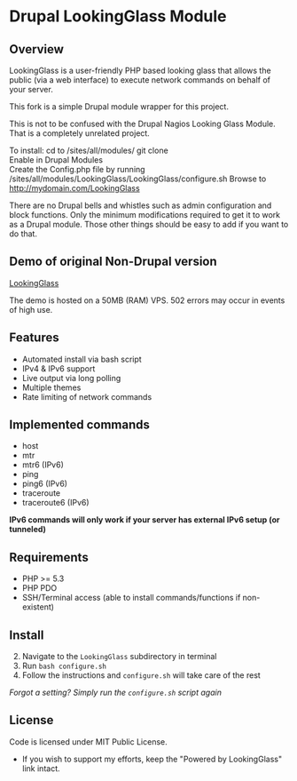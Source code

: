 # Drupal LookingGlass Module

## Overview

LookingGlass is a user-friendly PHP based looking glass that allows the public (via a web interface) to execute network 
commands on behalf of your server.

This fork is a simple Drupal module wrapper for this project.

This is not to be confused with the Drupal Nagios Looking Glass Module. That is a completely unrelated project.

To install:
cd to /sites/all/modules/ 
git clone  
Enable in Drupal Modules  
Create the Config.php file by running /sites/all/modules/LookingGlass/LookingGlass/configure.sh
Browse to http://mydomain.com/LookingGlass
 
There are no Drupal bells and whistles such as admin configuration and block functions.  Only the minimum modifications required to get it to work as a Drupal module. Those other things should be easy to add if you want to do that.


## Demo of original Non-Drupal version

[LookingGlass](http://lg.iamtelephone.com)

The demo is hosted on a 50MB (RAM) VPS. 502 errors may occur in events of high use.

## Features

* Automated install via bash script
* IPv4 & IPv6 support
* Live output via long polling
* Multiple themes
* Rate limiting of network commands

## Implemented commands

* host
* mtr
* mtr6 (IPv6)
* ping
* ping6 (IPv6)
* traceroute
* traceroute6 (IPv6)

__IPv6 commands will only work if your server has external IPv6 setup (or tunneled)__

## Requirements

* PHP >= 5.3
* PHP PDO
* SSH/Terminal access (able to install commands/functions if non-existent)

## Install

2. Navigate to the `LookingGlass` subdirectory in terminal
3. Run `bash configure.sh`
4. Follow the instructions and `configure.sh` will take care of the rest

_Forgot a setting? Simply run the `configure.sh` script again_



## License

Code is licensed under MIT Public License.

* If you wish to support my efforts, keep the "Powered by LookingGlass" link intact.
